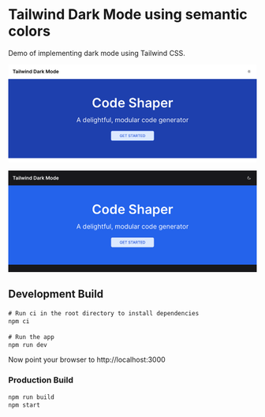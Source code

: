 # Tailwind Dark Mode using semantic colors

Demo of implementing dark mode using Tailwind CSS.

![Screenshot](assets/screenshot-light-mode.png)

![Screenshot](assets/screenshot-dark-mode.png)

## Development Build

```shell
# Run ci in the root directory to install dependencies
npm ci

# Run the app
npm run dev
```

Now point your browser to http://localhost:3000

### Production Build

```shell
npm run build
npm start
```
